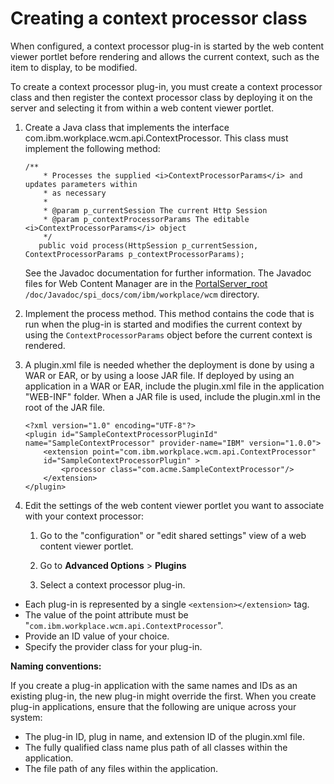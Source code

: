 # Creating a context processor class

When configured, a context processor plug-in is started by the web content viewer portlet before rendering and allows the current context, such as the item to display, to be modified.

To create a context processor plug-in, you must create a context processor class and then register the context processor class by deploying it on the server and selecting it from within a web content viewer portlet.

1.  Create a Java class that implements the interface com.ibm.workplace.wcm.api.ContextProcessor. This class must implement the following method:

    ```
    /**
        * Processes the supplied <i>ContextProcessorParams</i> and updates parameters within
        * as necessary
        * 
        * @param p_currentSession The current Http Session
        * @param p_contextProcessorParams The editable <i>ContextProcessorParams</i> object 
        */
       public void process(HttpSession p_currentSession, ContextProcessorParams p_contextProcessorParams);
    ```

    See the Javadoc documentation for further information. The Javadoc files for Web Content Manager are in the [PortalServer_root](../../../guide_me/wpsdirstr.md) `/doc/Javadoc/spi_docs/com/ibm/workplace/wcm` directory.

2.  Implement the process method. This method contains the code that is run when the plug-in is started and modifies the current context by using the `ContextProcessorParams` object before the current context is rendered.

3.  A plugin.xml file is needed whether the deployment is done by using a WAR or EAR, or by using a loose JAR file. If deployed by using an application in a WAR or EAR, include the plugin.xml file in the application "WEB-INF" folder. When a JAR file is used, include the plugin.xml in the root of the JAR file.

    ```
    <?xml version="1.0" encoding="UTF-8"?>
    <plugin id="SampleContextProcessorPluginId" 
    name="SampleContextProcessor" provider-name="IBM" version="1.0.0">
        <extension point="com.ibm.workplace.wcm.api.ContextProcessor" 
        id="SampleContextProcessorPlugin" >
            <processor class="com.acme.SampleContextProcessor"/>
        </extension>
    </plugin>
    ```

4.  Edit the settings of the web content viewer portlet you want to associate with your context processor:

    1.  Go to the "configuration" or "edit shared settings" view of a web content viewer portlet.

    2.  Go to **Advanced Options** \> **Plugins**

    3.  Select a context processor plug-in.


-   Each plug-in is represented by a single `<extension></extension>` tag.
-   The value of the point attribute must be "`com.ibm.workplace.wcm.api.ContextProcessor`".
-   Provide an ID value of your choice.
-   Specify the provider class for your plug-in.

**Naming conventions:**

If you create a plug-in application with the same names and IDs as an existing plug-in, the new plug-in might override the first. When you create plug-in applications, ensure that the following are unique across your system:

-   The plug-in ID, plug in name, and extension ID of the plugin.xml file.
-   The fully qualified class name plus path of all classes within the application.
-   The file path of any files within the application.



